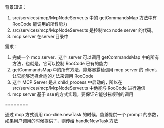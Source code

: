背景知识：

1. src/services/mcp/McpNodeServer.ts 中的 getCommandsMap 方法中有 RooCode 能调用的所有能力
2. src/services/mcp/McpNodeServer.ts 是控制mcp node server 的代码。
3. mcp server 在server 目录中

需求：

1. 完成一个 mcp server，这个 server 可以调用 getCommandsMap 中的所有方法，也就是，它可以控制 RooCode 已有的能力
2. getCommandsMap 中的所有方法，能够暴露给调用 mcp server 的 client，让它能够选择合适的方法来调用 RooCode
3. 这个 MCP Server 是从 child_process 中启动的，所以在 src/services/mcp/McpNodeServer.ts 中他能与 RooCode 进行通信
4. mcp server 基于 sse 的方式实现，要保证它能够被顺利的调用

========

通过 mcp 方式调用 roo-cline.newTask 的时候，能够提供一个 prompt 的参数，如果用户调用的时候提供了，则传给 handleNewTask 方法

